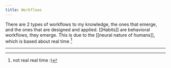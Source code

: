 ```yaml
---
title: Workflows
---
```


There are 2 types of workflows to my knowledge, the ones that emerge, and the ones that are designed and applied.
[[Habits]] are behavioral workflows, they emerge. This is due to the [[neural nature of humans]], which is based about real time [^1] 


---

[^1]: not real real time :)
